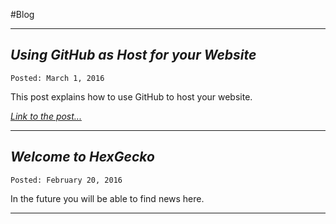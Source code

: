 #Blog
- - -
## *Using GitHub as Host for your Website*
    Posted: March 1, 2016

This post explains how to use GitHub to host your website.

*[Link to the post...](using-github-as-host-for-your-website.html)*

- - -
## *Welcome to HexGecko*
    Posted: February 20, 2016

In the future you will be able to find news here.

- - -
